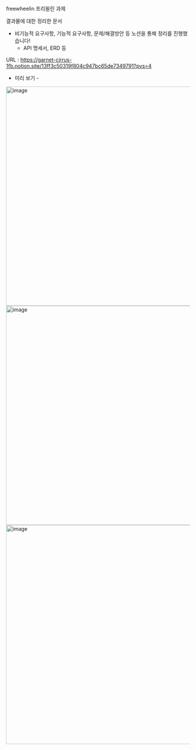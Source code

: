 freewheelin
프리윌린 과제

결과물에 대한 정리한 문서 
- 비기능적 요구사항, 기능적 요구사항, 문제/해결방안 등 노션을 통해 정리를 진행했습니다!
  - API 명세서, ERD 등

URL : https://garnet-cirrus-1fb.notion.site/13ff3c50319f804c947bc65de7349791?pvs=4

- 미리 보기 -

<img width="600" alt="image" src="https://github.com/user-attachments/assets/33eff2be-2981-4b08-97bc-3bfe708f0185">

<img width="600" alt="image" src="https://github.com/user-attachments/assets/0d237233-7886-4084-a280-509f9afeb417">

<img width="600" alt="image" src="https://github.com/user-attachments/assets/5697feeb-3ef3-4cbe-89bb-b88104a0ed32">
